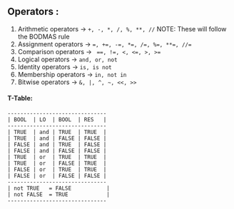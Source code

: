 ## Operators :
1. Arithmetic operators     ->  `+, -, *, /, %, **, //`
    NOTE: These will follow the BODMAS rule
2. Assignment operators     ->  `=, +=, -=, *=, /=, %=, **=, //=`
3. Comparison operators     -> ` ==, !=, <, <=, >, >=`
4. Logical operators        ->  `and, or, not`
5. Identity operators       ->  `is, is not`
6. Membership operators     ->  `in, not in`
7. Bitwise operators        ->  `&, |, ^, ~, <<, >>`


#### T-Table:
```
-------------------------------
| BOOL  | LO  | BOOL  | RES   |
-------------------------------
| TRUE  | and | TRUE  | TRUE  |
| TRUE  | and | FALSE | FALSE |
| FALSE | and | TRUE  | FALSE |
| FALSE | and | FALSE | FALSE |
| TRUE  | or  | TRUE  | TRUE  |
| TRUE  | or  | FALSE | TRUE  |
| FALSE | or  | TRUE  | TRUE  |
| FALSE | or  | FALSE | FALSE |
-------------------------------
| not TRUE   = FALSE           |
| not FALSE  = TRUE            |
-------------------------------
```
